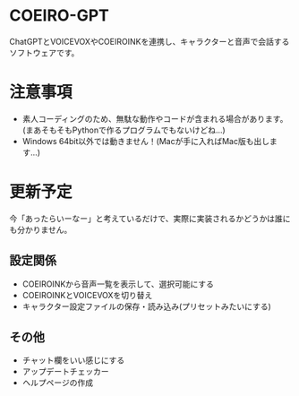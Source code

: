 # COEIRO-GPT
ChatGPTとVOICEVOXやCOEIROINKを連携し、キャラクターと音声で会話するソフトウェアです。

# 注意事項
- 素人コーディングのため、無駄な動作やコードが含まれる場合があります。
  (まあそもそもPythonで作るプログラムでもないけどね...)
- Windows 64bit以外では動きません！(Macが手に入ればMac版も出します...)

# 更新予定
今「あったらいーなー」と考えているだけで、実際に実装されるかどうかは誰にも分かりません。
## 設定関係
- COEIROINKから音声一覧を表示して、選択可能にする
- COEIROINKとVOICEVOXを切り替え
- キャラクター設定ファイルの保存・読み込み(プリセットみたいにする)
## その他
- チャット欄をいい感じにする
- アップデートチェッカー
- ヘルプページの作成
